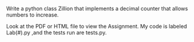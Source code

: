 Write a python class Zillion that implements a decimal counter that allows numbers to increase.


Look at the PDF or HTML file to view the Assignment. My code is labeled Lab(#).py ,and the tests run are tests.py.
